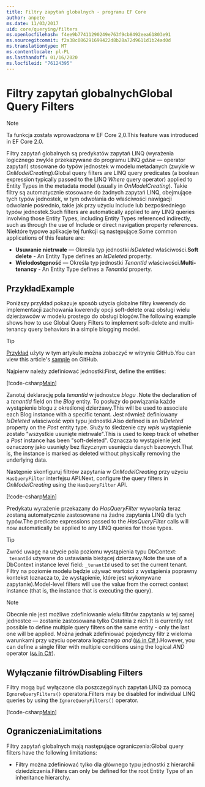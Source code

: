 ```yaml
---
title: Filtry zapytań globalnych - programu EF Core
author: anpete
ms.date: 11/03/2017
uid: core/querying/filters
ms.openlocfilehash: f4ee9b77411290249e763f9cb8492eea61803e91
ms.sourcegitcommit: f2a38c086291699422d8b28a72d9611d1b24ad0d
ms.translationtype: MT
ms.contentlocale: pl-PL
ms.lasthandoff: 01/16/2020
ms.locfileid: "76124395"
---
```

# <a name="global-query-filters"></a><span data-ttu-id="9237f-102">Filtry zapytań globalnych</span><span class="sxs-lookup"><span data-stu-id="9237f-102">Global Query Filters</span></span>

> [!NOTE]
> <span data-ttu-id="9237f-103">Ta funkcja została wprowadzona w EF Core 2,0.</span><span class="sxs-lookup"><span data-stu-id="9237f-103">This feature was introduced in EF Core 2.0.</span></span>

<span data-ttu-id="9237f-104">Filtry zapytań globalnych są predykatów zapytań LINQ (wyrażenia logicznego zwykle przekazywane do programu LINQ *gdzie* — operator zapytań) stosowane do typów jednostek w modelu metadanych (zwykle w *OnModelCreating*).</span><span class="sxs-lookup"><span data-stu-id="9237f-104">Global query filters are LINQ query predicates (a boolean expression typically passed to the LINQ *Where* query operator) applied to Entity Types in the metadata model (usually in *OnModelCreating*).</span></span> <span data-ttu-id="9237f-105">Takie filtry są automatycznie stosowane do żadnych zapytań LINQ, obejmujące tych typów jednostek, w tym odwołania do właściwości nawigacji odwołanie pośrednio, takie jak przy użyciu Include lub bezpośredniego typów jednostek.</span><span class="sxs-lookup"><span data-stu-id="9237f-105">Such filters are automatically applied to any LINQ queries involving those Entity Types, including Entity Types referenced indirectly, such as through the use of Include or direct navigation property references.</span></span> <span data-ttu-id="9237f-106">Niektóre typowe aplikacje tej funkcji są następujące:</span><span class="sxs-lookup"><span data-stu-id="9237f-106">Some common applications of this feature are:</span></span>

* <span data-ttu-id="9237f-107">**Usuwanie nietrwałe** — Określa typ jednostki *IsDeleted* właściwości.</span><span class="sxs-lookup"><span data-stu-id="9237f-107">**Soft delete** - An Entity Type defines an *IsDeleted* property.</span></span>
* <span data-ttu-id="9237f-108">**Wielodostępność** — Określa typ jednostki *TenantId* właściwości.</span><span class="sxs-lookup"><span data-stu-id="9237f-108">**Multi-tenancy** - An Entity Type defines a *TenantId* property.</span></span>

## <a name="example"></a><span data-ttu-id="9237f-109">Przykład</span><span class="sxs-lookup"><span data-stu-id="9237f-109">Example</span></span>

<span data-ttu-id="9237f-110">Poniższy przykład pokazuje sposób użycia globalne filtry kwerendy do implementacji zachowania kwerendy opcji soft-delete oraz obsługi wielu dzierżawców w modelu prostego do obsługi blogów.</span><span class="sxs-lookup"><span data-stu-id="9237f-110">The following example shows how to use Global Query Filters to implement soft-delete and multi-tenancy query behaviors in a simple blogging model.</span></span>

> [!TIP]
> <span data-ttu-id="9237f-111">[Przykład](https://github.com/aspnet/EntityFramework.Docs/tree/master/samples/core/QueryFilters) użyty w tym artykule można zobaczyć w witrynie GitHub.</span><span class="sxs-lookup"><span data-stu-id="9237f-111">You can view this article's [sample](https://github.com/aspnet/EntityFramework.Docs/tree/master/samples/core/QueryFilters) on GitHub.</span></span>

<span data-ttu-id="9237f-112">Najpierw należy zdefiniować jednostki:</span><span class="sxs-lookup"><span data-stu-id="9237f-112">First, define the entities:</span></span>

[!code-csharp[Main](../../../samples/core/QueryFilters/Program.cs#Entities)]

<span data-ttu-id="9237f-113">Zanotuj deklarację pola _tenantId_ w jednostce _blogu_ .</span><span class="sxs-lookup"><span data-stu-id="9237f-113">Note the declaration of a _tenantId_ field on the _Blog_ entity.</span></span> <span data-ttu-id="9237f-114">To posłuży do powiązania każde wystąpienie blogu z określonej dzierżawy.</span><span class="sxs-lookup"><span data-stu-id="9237f-114">This will be used to associate each Blog instance with a specific tenant.</span></span> <span data-ttu-id="9237f-115">Jest również definiowany _IsDeleted_ właściwość _wpis_ typu jednostki.</span><span class="sxs-lookup"><span data-stu-id="9237f-115">Also defined is an _IsDeleted_ property on the _Post_ entity type.</span></span> <span data-ttu-id="9237f-116">Służy to śledzenie czy _wpis_ wystąpienie zostało "wszystkie usunięte nietrwale".</span><span class="sxs-lookup"><span data-stu-id="9237f-116">This is used to keep track of whether a _Post_ instance has been "soft-deleted".</span></span> <span data-ttu-id="9237f-117">Oznacza to wystąpienie jest oznaczony jako usunięty bez fizycznym usunięciu danych bazowych.</span><span class="sxs-lookup"><span data-stu-id="9237f-117">That is, the instance is marked as deleted without physically removing the underlying data.</span></span>

<span data-ttu-id="9237f-118">Następnie skonfiguruj filtrów zapytania w _OnModelCreating_ przy użyciu `HasQueryFilter` interfejsu API.</span><span class="sxs-lookup"><span data-stu-id="9237f-118">Next, configure the query filters in _OnModelCreating_ using the `HasQueryFilter` API.</span></span>

[!code-csharp[Main](../../../samples/core/QueryFilters/Program.cs#Configuration)]

<span data-ttu-id="9237f-119">Predykatu wyrażenie przekazany do _HasQueryFilter_ wywołania teraz zostaną automatycznie zastosowane na żadne zapytania LINQ dla tych typów.</span><span class="sxs-lookup"><span data-stu-id="9237f-119">The predicate expressions passed to the _HasQueryFilter_ calls will now automatically be applied to any LINQ queries for those types.</span></span>

> [!TIP]
> <span data-ttu-id="9237f-120">Zwróć uwagę na użycie pola poziomu wystąpienia typu DbContext: `_tenantId` używane do ustawiania bieżącej dzierżawy.</span><span class="sxs-lookup"><span data-stu-id="9237f-120">Note the use of a DbContext instance level field: `_tenantId` used to set the current tenant.</span></span> <span data-ttu-id="9237f-121">Filtry na poziomie modelu będzie używać wartości z wystąpienia poprawny kontekst (oznacza to, że wystąpienie, które jest wykonywane zapytanie).</span><span class="sxs-lookup"><span data-stu-id="9237f-121">Model-level filters will use the value from the correct context instance (that is, the instance that is executing the query).</span></span>

> [!NOTE]
> <span data-ttu-id="9237f-122">Obecnie nie jest możliwe zdefiniowanie wielu filtrów zapytania w tej samej jednostce — zostanie zastosowana tylko Ostatnia z nich.</span><span class="sxs-lookup"><span data-stu-id="9237f-122">It is currently not possible to define multiple query filters on the same entity - only the last one will be applied.</span></span> <span data-ttu-id="9237f-123">Można jednak zdefiniować pojedynczy filtr z wieloma warunkami przy użyciu operatora logicznego _and_ ([`&&` in C# ](https://docs.microsoft.com/dotnet/csharp/language-reference/operators/boolean-logical-operators#conditional-logical-and-operator-)).</span><span class="sxs-lookup"><span data-stu-id="9237f-123">However, you can define a single filter with multiple conditions using the logical _AND_ operator ([`&&` in C#](https://docs.microsoft.com/dotnet/csharp/language-reference/operators/boolean-logical-operators#conditional-logical-and-operator-)).</span></span>

## <a name="disabling-filters"></a><span data-ttu-id="9237f-124">Wyłączanie filtrów</span><span class="sxs-lookup"><span data-stu-id="9237f-124">Disabling Filters</span></span>

<span data-ttu-id="9237f-125">Filtry mogą być wyłączone dla poszczególnych zapytań LINQ za pomocą `IgnoreQueryFilters()` operatora.</span><span class="sxs-lookup"><span data-stu-id="9237f-125">Filters may be disabled for individual LINQ queries by using the `IgnoreQueryFilters()` operator.</span></span>

[!code-csharp[Main](../../../samples/core/QueryFilters/Program.cs#IgnoreFilters)]

## <a name="limitations"></a><span data-ttu-id="9237f-126">Ograniczenia</span><span class="sxs-lookup"><span data-stu-id="9237f-126">Limitations</span></span>

<span data-ttu-id="9237f-127">Filtry zapytań globalnych mają następujące ograniczenia:</span><span class="sxs-lookup"><span data-stu-id="9237f-127">Global query filters have the following limitations:</span></span>

* <span data-ttu-id="9237f-128">Filtry można zdefiniować tylko dla głównego typu jednostki z hierarchii dziedziczenia.</span><span class="sxs-lookup"><span data-stu-id="9237f-128">Filters can only be defined for the root Entity Type of an inheritance hierarchy.</span></span>
